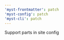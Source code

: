 ```yaml
---
'myst-frontmatter': patch
'myst-config': patch
'myst-cli': patch
---
```


Support parts in site config
